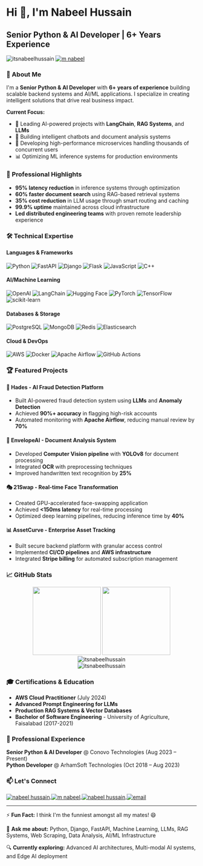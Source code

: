 # Hi 👋, I'm Nabeel Hussain

## Senior Python & AI Developer | 6+ Years Experience

<p align="left"> 
  <img src="https://komarev.com/ghpvc/?username=itsnabeelhussain&label=Profile%20views&color=0e75b6&style=flat" alt="itsnabeelhussain" /> 
  <a href="https://twitter.com/m nabeel" target="blank">
    <img src="https://img.shields.io/twitter/follow/m nabeel?logo=twitter&style=for-the-badge" alt="m nabeel" />
  </a>
</p>

### 🚀 About Me

I'm a **Senior Python & AI Developer** with **6+ years of experience** building scalable backend systems and AI/ML applications. I specialize in creating intelligent solutions that drive real business impact.

**Current Focus:**
- 🔭 Leading AI-powered projects with **LangChain**, **RAG Systems**, and **LLMs**
- 🤖 Building intelligent chatbots and document analysis systems
- 🚀 Developing high-performance microservices handling thousands of concurrent users
- 📊 Optimizing ML inference systems for production environments

### 💼 Professional Highlights

- **95% latency reduction** in inference systems through optimization
- **60% faster document search** using RAG-based retrieval systems
- **35% cost reduction** in LLM usage through smart routing and caching
- **99.9% uptime** maintained across cloud infrastructure
- **Led distributed engineering teams** with proven remote leadership experience

### 🛠️ Technical Expertise

#### **Languages & Frameworks**
![Python](https://img.shields.io/badge/Python-3776AB?style=for-the-badge&logo=python&logoColor=white)
![FastAPI](https://img.shields.io/badge/FastAPI-005571?style=for-the-badge&logo=fastapi)
![Django](https://img.shields.io/badge/Django-092E20?style=for-the-badge&logo=django&logoColor=white)
![Flask](https://img.shields.io/badge/Flask-000000?style=for-the-badge&logo=flask&logoColor=white)
![JavaScript](https://img.shields.io/badge/JavaScript-F7DF1E?style=for-the-badge&logo=javascript&logoColor=black)
![C++](https://img.shields.io/badge/C++-00599C?style=for-the-badge&logo=c%2B%2B&logoColor=white)

#### **AI/Machine Learning**
![OpenAI](https://img.shields.io/badge/OpenAI-412991?style=for-the-badge&logo=openai&logoColor=white)
![LangChain](https://img.shields.io/badge/🦜_LangChain-1C3C3C?style=for-the-badge)
![Hugging Face](https://img.shields.io/badge/🤗_Hugging_Face-FFD21E?style=for-the-badge)
![PyTorch](https://img.shields.io/badge/PyTorch-EE4C2C?style=for-the-badge&logo=pytorch&logoColor=white)
![TensorFlow](https://img.shields.io/badge/TensorFlow-FF6F00?style=for-the-badge&logo=tensorflow&logoColor=white)
![scikit-learn](https://img.shields.io/badge/scikit--learn-F7931E?style=for-the-badge&logo=scikit-learn&logoColor=white)

#### **Databases & Storage**
![PostgreSQL](https://img.shields.io/badge/PostgreSQL-316192?style=for-the-badge&logo=postgresql&logoColor=white)
![MongoDB](https://img.shields.io/badge/MongoDB-4EA94B?style=for-the-badge&logo=mongodb&logoColor=white)
![Redis](https://img.shields.io/badge/Redis-DC382D?style=for-the-badge&logo=redis&logoColor=white)
![Elasticsearch](https://img.shields.io/badge/Elasticsearch-005571?style=for-the-badge&logo=elasticsearch&logoColor=white)

#### **Cloud & DevOps**
![AWS](https://img.shields.io/badge/AWS-FF9900?style=for-the-badge&logo=amazon-aws&logoColor=white)
![Docker](https://img.shields.io/badge/Docker-2496ED?style=for-the-badge&logo=docker&logoColor=white)
![Apache Airflow](https://img.shields.io/badge/Apache%20Airflow-017CEE?style=for-the-badge&logo=apache-airflow&logoColor=white)
![GitHub Actions](https://img.shields.io/badge/GitHub%20Actions-2088FF?style=for-the-badge&logo=github-actions&logoColor=white)

### 🏆 Featured Projects

#### 🤖 **Hades - AI Fraud Detection Platform**
- Built AI-powered fraud detection system using **LLMs** and **Anomaly Detection**
- Achieved **90%+ accuracy** in flagging high-risk accounts
- Automated monitoring with **Apache Airflow**, reducing manual review by **70%**

#### 📄 **EnvelopeAI - Document Analysis System**
- Developed **Computer Vision pipeline** with **YOLOv8** for document processing
- Integrated **OCR** with preprocessing techniques
- Improved handwritten text recognition by **25%**

#### 🎭 **21Swap - Real-time Face Transformation**
- Created GPU-accelerated face-swapping application
- Achieved **<150ms latency** for real-time processing
- Optimized deep learning pipelines, reducing inference time by **40%**

#### 📊 **AssetCurve - Enterprise Asset Tracking**
- Built secure backend platform with granular access control
- Implemented **CI/CD pipelines** and **AWS infrastructure**
- Integrated **Stripe billing** for automated subscription management

### 📈 GitHub Stats

<div align="center">
  <img height="180em" src="https://github-readme-stats.vercel.app/api?username=itsnabeelhussain&show_icons=true&theme=tokyonight&include_all_commits=true&count_private=true"/>
  <img height="180em" src="https://github-readme-stats.vercel.app/api/top-langs/?username=itsnabeelhussain&layout=compact&langs_count=8&theme=tokyonight"/>
</div>

<div align="center">
  <img src="https://github-readme-streak-stats.herokuapp.com/?user=itsnabeelhussain&theme=tokyonight" alt="itsnabeelhussain" />
</div>

<div align="center">
  <img src="https://github-profile-trophy.vercel.app/?username=itsnabeelhussain&theme=tokyonight&row=1&column=7" alt="itsnabeelhussain" />
</div>

### 🎓 Certifications & Education

- **AWS Cloud Practitioner** (July 2024)
- **Advanced Prompt Engineering for LLMs**
- **Production RAG Systems & Vector Databases**
- **Bachelor of Software Engineering** - University of Agriculture, Faisalabad (2017-2021)

### 💼 Professional Experience

**Senior Python & AI Developer** @ Conovo Technologies (Aug 2023 – Present)  
**Python Developer** @ ArhamSoft Technologies (Oct 2018 – Aug 2023)

### 📫 Let's Connect

<p align="left">
<a href="https://linkedin.com/in/nabeel-hussain1018" target="blank">
  <img align="center" src="https://img.shields.io/badge/LinkedIn-0077B5?style=for-the-badge&logo=linkedin&logoColor=white" alt="nabeel hussain" />
</a>
<a href="https://twitter.com/m nabeel" target="blank">
  <img align="center" src="https://img.shields.io/badge/Twitter-1DA1F2?style=for-the-badge&logo=twitter&logoColor=white" alt="m nabeel" />
</a>
<a href="https://kaggle.com/nabeel hussain" target="blank">
  <img align="center" src="https://img.shields.io/badge/Kaggle-20BEFF?style=for-the-badge&logo=kaggle&logoColor=white" alt="nabeel hussain" />
</a>
<a href="mailto:nabeel73jb@gmail.com">
  <img align="center" src="https://img.shields.io/badge/Email-D14836?style=for-the-badge&logo=gmail&logoColor=white" alt="email" />
</a>
</p>

---

⚡ **Fun Fact:** I think I'm the funniest amongst all my mates! 😄

💬 **Ask me about:** Python, Django, FastAPI, Machine Learning, LLMs, RAG Systems, Web Scraping, Data Analysis, AI/ML Infrastructure

🔍 **Currently exploring:** Advanced AI architectures, Multi-modal AI systems, and Edge AI deployment
